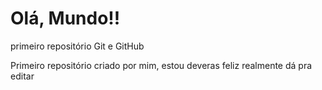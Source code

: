 # Olá, Mundo!!
 primeiro repositório Git e GitHub

Primeiro repositório criado por mim, estou deveras feliz
realmente dá pra editar
